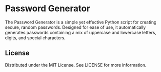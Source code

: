 # Password Generator
The Password Generator is a simple yet effective Python script for creating secure, random passwords. Designed for ease of use, it automatically generates passwords containing a mix of uppercase and lowercase letters, digits, and special characters.

## License
Distributed under the MIT License. See LICENSE for more information.